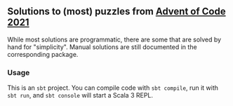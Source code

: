 ## Solutions to (most) puzzles from [Advent of Code 2021](https://adventofcode.com/2021)

While most solutions are programmatic,
there are some that are solved by hand for "simplicity".
Manual solutions are still documented in the corresponding package.

### Usage

This is an `sbt` project. 
You can compile code with `sbt compile`, run it with `sbt run`, and `sbt console` will start a Scala 3 REPL.

